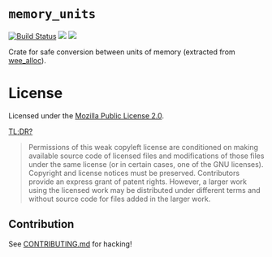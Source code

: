 # `memory_units`

[![Build Status](https://travis-ci.org/pepyakin/memory_units.svg?branch=master)](https://travis-ci.org/pepyakin/memory_units)
[![](https://docs.rs/memory_units/badge.svg)](https://docs.rs/memory_units/)
[![](https://img.shields.io/crates/v/memory_units.svg)](https://crates.io/crates/memory_units)

Crate for safe conversion between units of memory (extracted from [wee_alloc](https://github.com/fitzgen/wee_alloc)).

# License

Licensed under the [Mozilla Public License 2.0](https://www.mozilla.org/en-US/MPL/2.0/).

[TL;DR?](https://choosealicense.com/licenses/mpl-2.0/)

> Permissions of this weak copyleft license are conditioned on making available
> source code of licensed files and modifications of those files under the same
> license (or in certain cases, one of the GNU licenses). Copyright and license
> notices must be preserved. Contributors provide an express grant of patent
> rights. However, a larger work using the licensed work may be distributed
> under different terms and without source code for files added in the larger
> work.

## Contribution

See
[CONTRIBUTING.md](https://github.com/pepyakin/memory_units/blob/master/CONTRIBUTING.md)
for hacking!

